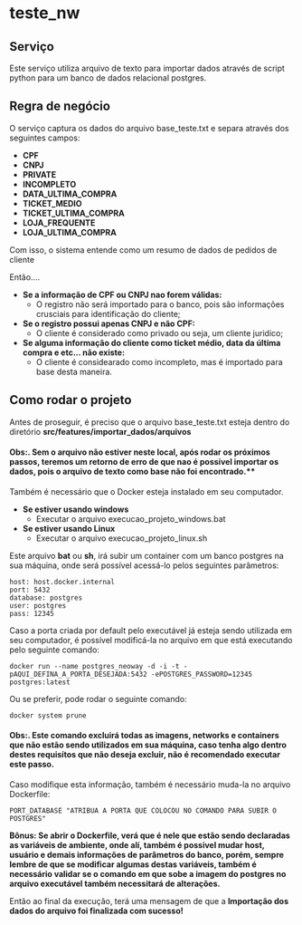 # teste_nw

## Serviço
Este serviço utiliza arquivo de texto para importar dados através de script python para um banco de dados relacional postgres.

## Regra de negócio

O serviço captura os dados do arquivo base_teste.txt e separa através dos seguintes campos:

- **CPF**
- **CNPJ**
- **PRIVATE**
- **INCOMPLETO**
- **DATA_ULTIMA_COMPRA**
- **TICKET_MEDIO**
- **TICKET_ULTIMA_COMPRA**
- **LOJA_FREQUENTE**
- **LOJA_ULTIMA_COMPRA**

Com isso, o sistema entende como um resumo de dados de pedidos de cliente

Então....
- **Se a informação de CPF ou CNPJ nao forem válidas:**
    - O registro não será importado para o banco, pois são informações crusciais para identificação do cliente;
- **Se o registro possui apenas CNPJ e não CPF:**
    - O cliente é considerado como privado ou seja, um cliente juridico; 
- **Se alguma informação do cliente como ticket médio, data da última compra e etc... não existe:**
    - O cliente é considearado como incompleto, mas é importado para base desta maneira.

## Como rodar o projeto

Antes de proseguir, é preciso que o arquivo base_teste.txt esteja dentro do diretório **src/features/importar_dados/arquivos**

#### Obs:. Sem o arquivo não estiver neste local, após rodar os próximos passos, teremos um retorno de erro de que nao é possível importar os dados, pois o arquivo de texto como base não foi encontrado.**

Também é necessário que o Docker esteja instalado em seu computador.

- **Se estiver usando windows**
    - Executar o arquivo execucao_projeto_windows.bat
- **Se estiver usando Linux**
    - Executar o arquivo execucao_projeto_linux.sh

Este arquivo **bat** ou **sh**, irá subir um container com um banco postgres na sua máquina, onde será possível acessá-lo pelos seguintes parâmetros:

```
host: host.docker.internal
port: 5432
database: postgres
user: postgres
pass: 12345
```

Caso a porta criada por default pelo executável já esteja sendo utilizada em seu computador, é possível modificá-la no arquivo em que está executando pelo seguinte comando:

```
docker run --name postgres_neoway -d -i -t -pAQUI_DEFINA_A_PORTA_DESEJADA:5432 -ePOSTGRES_PASSWORD=12345 postgres:latest
```

Ou se preferir, pode rodar o seguinte comando:

```
docker system prune
```

#### Obs:. Este comando excluirá todas as imagens, networks e containers que não estão sendo utilizados em sua máquina, caso tenha algo dentro destes requisítos que não deseja excluir, não é recomendado executar este passo.

Caso modifique esta informação, também é necessário muda-la no arquivo Dockerfile:

```
PORT_DATABASE "ATRIBUA A PORTA QUE COLOCOU NO COMANDO PARA SUBIR O POSTGRES"
```

**Bônus: Se abrir o Dockerfile, verá que é nele que estão sendo declaradas as variáveis de ambiente, onde alí, também é possivel mudar host, usuário e demais informações de parâmetros do banco, porém, sempre lembre de que se modificar algumas destas variáveis, também é necessário validar se o comando em que sobe a imagem do postgres no arquivo executável também necessitará de alterações.**

Então ao final da execução, terá uma mensagem de que a **Importação dos dados do arquivo foi finalizada com sucesso!**
